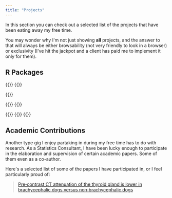 ```yaml
---
title: "Projects"
---
```


In this section you can check out a selected list of the projects that have been eating away my free time. 

You may wonder why I'm not just showing **all** projects, and the answer to that will always be either browsability (not very friendly to look in a browser) or exclusivity (I've hit the jackpot and a client has paid me to implement it only for them).

## R Packages

{{<container class="package">}}
{{<project 
    title =   "harrypotter"
    image =   "https://raw.githubusercontent.com/aljrico/harrypotter/master/man/figures/logo.png"
    link =    "https://github.com/aljrico/harrypotter"
    content = "Set of colour palettes inspired in the Harry Potter universe."
    style = "#1f2430"
	>}}

{{<project 
    title =   "gameofthrones"
    image =    "https://raw.githubusercontent.com/aljrico/gameofthrones/master/man/figures/logo.png"
    link =    "https://github.com/aljrico/gameofthrones"
    content = "Set of colour palettes inspired in the Game of Thrones universe."
	>}}

{{<project 
    title =   "rfinance"
    image =    "https://raw.githubusercontent.com/aljrico/rfinance/master/man/figures/logo.png"
    link =    "https://github.com/aljrico/rfinance"
    content = "User-friendly API for financial analysis with R"
	>}}
{{</container>}}

{{<container class="other">}}
{{<project 
    title =   "planets"
    image =    "https://raw.githubusercontent.com/aljrico/planets/master/man/planets.png"
    link =    "https://github.com/aljrico/planets"
    content = "Very accessible data for all known planets"
	>}}
{{</container>}}


## Academic Contributions

Another type gig I enjoy partaking in during my free time has to do with research. As a Statistics Consultant, I have been lucky enough to participate in the elaboration and supervision of certain academic papers. Some of them even as a co-author.

Here's a selected list of some of the papers I have participated in, or I feel particularly proud of:

> [Pre‐contrast CT attenuation of the thyroid gland is lower in brachycephalic dogs versus non‐brachycephalic dogs](https://onlinelibrary.wiley.com/doi/10.1111/vru.12922)
